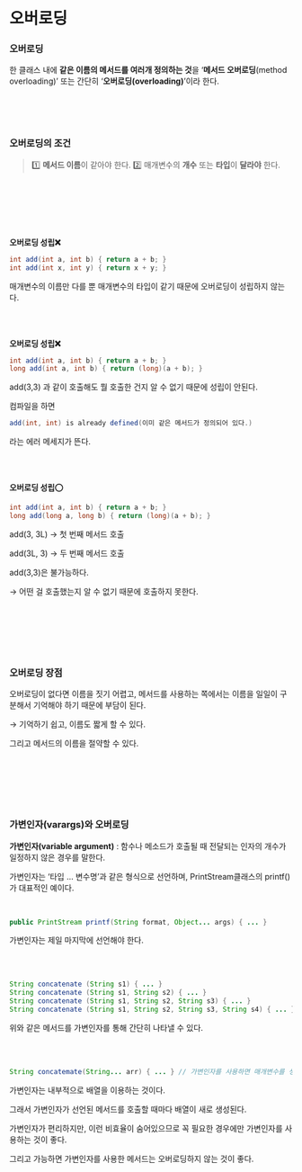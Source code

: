 # 오버로딩

### 오버로딩

한 클래스 내에 **같은 이름의 메서드를 여러개 정의하는 것**을 ‘**메서드 오버로딩**(method overloading)’ 또는 간단히 ‘**오버로딩(overloading)**’이라 한다. 

<br/><br/><br/>

### 오버로딩의 조건

> 1️⃣ **메서드 이름**이 같아야 한다.
2️⃣ 매개변수의 **개수** 또는 **타입**이 **달라야** 한다.
> 

<br/><br/><br/><br/><br/>

**오버로딩 성립❌**

```java
int add(int a, int b) { return a + b; }
int add(int x, int y) { return x + y; }
```

매개변수의 이름만 다를 뿐 매개변수의 타입이 같기 때문에 오버로딩이 성립하지 않는다. 

<br/><br/>

**오버로딩 성립❌**

```java
int add(int a, int b) { return a + b; }
long add(int a, int b) { return (long)(a + b); }
```

add(3,3) 과 같이 호출해도 뭘 호출한 건지 알 수 없기 때문에 성립이 안된다. 

컴파일을 하면

```java
add(int, int) is already defined(이미 같은 메서드가 정의되어 있다.)
```

라는 에러 메세지가 뜬다. 

<br/><br/>

**오버로딩 성립**⭕

```java
int add(int a, int b) { return a + b; }
long add(long a, long b) { return (long)(a + b); }
```

add(3, 3L) → 첫 번째 메서드 호출

add(3L, 3) → 두 번째 메서드 호출

add(3,3)은 불가능하다. 

→ 어떤 걸 호출했는지 알 수 없기 때문에 호출하지 못한다. 

<br/><br/><br/><br/><br/>

### 오버로딩 장점

오버로딩이 없다면 이름을 짓기 어렵고, 메서드를 사용하는 쪽에서는 이름을 일일이 구분해서 기억해야 하기 때문에 부담이 된다. 

→ 기억하기 쉽고, 이름도 짧게 할 수 있다.

그리고 메서드의 이름을 절약할 수 있다. 

<br/><br/><br/><br/><br/>

### 가변인자(varargs)와 오버로딩

**가변인자(variable argument)** : 함수나 메소드가 호출될 때 전달되는 인자의 개수가 일정하지 않은 경우를 말한다.

가변인자는 ‘타입 … 변수명’과 같은 형식으로 선언하며, PrintStream클래스의 printf()가 대표적인 예이다. 

<br/>

```java
public PrintStream printf(String format, Object... args) { ... }
```

가변인자는 제일 마지막에 선언해야 한다. 

<br/><br/>

```java
String concatenate (String s1) { ... }
String concatenate (String s1, String s2) { ... }
String concatenate (String s1, String s2, String s3) { ... }
String concatenate (String s1, String s2, String s3, String s4) { ... }
```

위와 같은 메서드를 가변인자를 통해 간단히 나타낼 수 있다. 

 <br/><br/>

```java
String concatemate(String... arr) { ... } // 가변인자를 사용하면 매개변수를 생략할 수 없다. 
```

가변인자는 내부적으로 배열을 이용하는 것이다. 

그래서 가변인자가 선언된 메서드를 호출할 때마다 배열이 새로 생성된다.

가변인자가 편리하지만, 이런 비효율이 숨어있으므로 꼭 필요한 경우에만 가변인자를 사용하는 것이 좋다.

그리고 가능하면 가변인자를 사용한 메서드는 오버로딩하지 않는 것이 좋다.

<br/><br/>